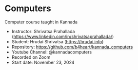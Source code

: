 # Computers
Computer course taught in Kannada
* Instructor: Shrivatsa Prahallada (https://www.linkedin.com/in/shrivatsaprahallada/) 
* Student: Hrudai Shrivatsa (https://hrudai.info)
* Repository: https://github.com/b4heart/kannada_computers
* Youtube Channel: @kannadacomputers
* Recorded on Zoom
* Start date: November 23, 2024